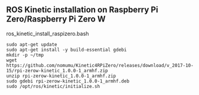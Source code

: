 ## ROS Kinetic installation on Raspberry Pi Zero/Raspberry Pi Zero W

ros_kinetic_install_raspizero.bash

    sudo apt-get update
    sudo apt-get install -y build-essential gdebi
    mkdir -p ~/tmp
    wget https://github.com/nomumu/Kinetic4RPiZero/releases/download/v_2017-10-15/rpi-zerow-kinetic_1.0.0-1_armhf.zip
    unzip rpi-zerow-kinetic_1.0.0-1_armhf.zip
    sudo gdebi rpi-zerow-kinetic_1.0.0-1_armhf.deb
    sudo /opt/ros/kinetic/initialize.sh

